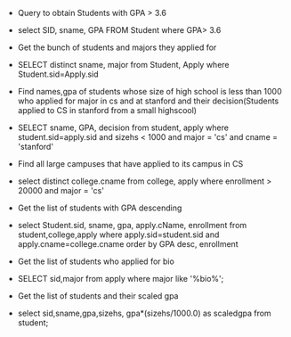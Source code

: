 - Query to obtain Students with GPA > 3.6
- select SID, sname, GPA
FROM Student 
where GPA> 3.6

- Get the bunch of students and majors they applied for 
- SELECT distinct sname, major 
from Student, Apply
where Student.sid=Apply.sid

- Find names,gpa of students whose size of high school is less than 1000 who applied for major in cs and at stanford and their decision(Students applied to CS in stanford from a small highscool)
- SELECT sname, GPA, decision
from student, apply
where student.sid=apply.sid
and sizehs < 1000 and major = 'cs' and cname = 'stanford'


- Find all large campuses that have applied to its campus in CS
- select distinct college.cname
from college, apply
where enrollment > 20000 and major = 'cs'

- Get the list of students with GPA descending
- select Student.sid, sname, gpa, apply.cName, enrollment
from student,college,apply
where apply.sid=student.sid and apply.cname=college.cname
order by GPA desc, enrollment

- Get the list of students who applied for bio
- SELECT sid,major
from apply 
where major like '%bio%';


- Get the list of students and their scaled gpa
- select sid,sname,gpa,sizehs, gpa*(sizehs/1000.0) as scaledgpa
from student;

